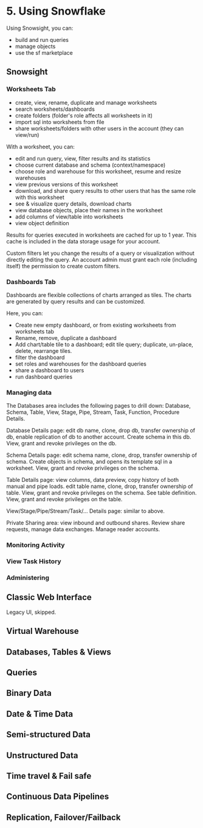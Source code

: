# 5. Using Snowflake
Using Snowsight, you can:
- build and run queries
- manage objects
- use the sf marketplace

## Snowsight
### Worksheets Tab
- create, view, rename, duplicate and manage worksheets
- search worksheets/dashboards
- create folders (folder's role affects all worksheets in it)
- import sql into worksheets from file
- share worksheets/folders with other users in the account (they can view/run)

With a worksheet, you can: 
- edit and run query, view, filter results and its statistics
- choose current database and schema (context/namespace)
- choose role and warehouse for this worksheet, resume and resize warehouses
- view previous versions of this worksheet
- download, and share query results to other users that has the same role with this worksheet
- see & visualize query details, download charts
- view database objects, place their names in the worksheet
- add columns of view/table into worksheets
- view object definition

Results for queries executed in worksheets are cached for up to 1 year. This cache is included in the data storage usage for your account.

Custom filters let you change the results of a query or visualization without directly editing the query. An account admin must grant each role (including itself) the permission to create custom filters.

### Dashboards Tab
Dashboards are flexible collections of charts arranged as tiles. The charts are generated by query results and can be customized.

Here, you can:
- Create new empty dashboard, or from existing worksheets from worksheets tab
- Rename, remove, duplicate a dashboard
- Add chart/table tile to a dashboard; edit tile query; duplicate, un-place, delete, rearrange tiles. 
- filter the dashboard
- set roles and warehouses for the dashboard queries
- share a dashboard to users
- run dashboard queries

### Managing data
The Databases area includes the following pages to drill down: Database, Schema, Table, View, Stage, Pipe, Stream, Task, Function, Procedure Details. 

Database Details page: edit db name, clone, drop db, transfer ownership of db, enable replication of db to another account. Create schema in this db. View, grant and revoke privileges on the db. 

Schema Details page: edit schema name, clone, drop, transfer ownership of schema. Create objects in schema, and opens its template sql in a worksheet. View, grant and revoke privileges on the schema. 

Table Details page: view columns, data preview, copy history of both manual and pipe loads. edit table name, clone, drop, transfer ownership of table. View, grant and revoke privileges on the schema. See table definition. View, grant and revoke privileges on the table. 

View/Stage/Pipe/Stream/Task/... Details page: similar to above. 

Private Sharing area: view inbound and outbound shares. Review share requests, manage data exchanges. Manage reader accounts. 

### Monitoring Activity


### View Task History


### Administering


## Classic Web Interface
Legacy UI, skipped. 

## Virtual Warehouse

## Databases, Tables & Views

## Queries

## Binary Data

## Date & Time Data

## Semi-structured Data

## Unstructured Data

## Time travel & Fail safe

## Continuous Data Pipelines

## Replication, Failover/Failback






























